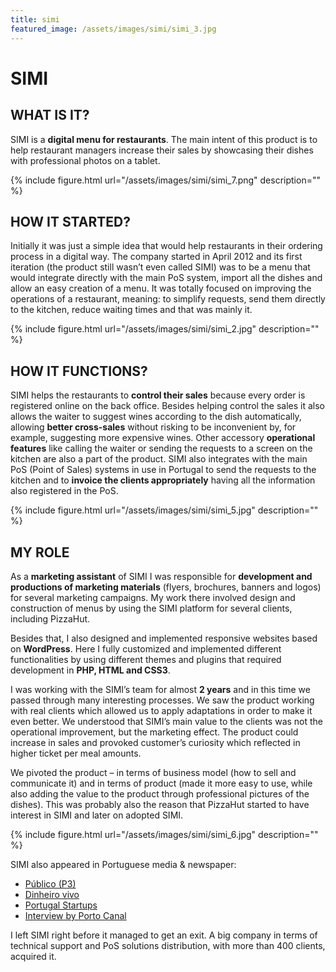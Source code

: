 ```yaml
---
title: simi
featured_image: /assets/images/simi/simi_3.jpg
---
```

# SIMI

## WHAT IS IT?

SIMI is a **digital menu for restaurants**. The main intent of this product is to help restaurant managers increase their sales by showcasing their dishes with professional photos on a tablet. 

{% include figure.html url="/assets/images/simi/simi_7.png" description="" %}

## HOW IT STARTED?

Initially it was just a simple idea that would help restaurants in their ordering process in a digital way. The company started in April 2012 and its first iteration (the product still wasn’t even called SIMI) was to be a menu that would integrate directly with the main PoS system, import all the dishes and allow an easy creation of a menu. It was totally focused on improving the operations of a restaurant, meaning: to simplify requests, send them directly to the kitchen, reduce waiting times and that was mainly it.

{% include figure.html url="/assets/images/simi/simi_2.jpg" description="" %}

## HOW IT FUNCTIONS?

SIMI helps the restaurants to **control their sales** because every order is registered online on the back office. Besides helping control the sales it also allows the waiter to suggest wines according to the dish automatically, allowing **better cross-sales** without risking to be inconvenient by, for example, suggesting more expensive wines.
Other accessory **operational features** like calling the waiter or sending the requests to a screen on the kitchen are also a part of the product.
SIMI also integrates with the main PoS (Point of Sales) systems in use in Portugal to send the requests to the kitchen and to **invoice the clients appropriately** having all the information also registered in the PoS.

{% include figure.html url="/assets/images/simi/simi_5.jpg" description="" %}

## MY ROLE

As a **marketing assistant** of SIMI I was responsible for **development and productions of marketing materials** (flyers, brochures, banners and logos) for several marketing campaigns. My work there involved design and construction of menus by using the SIMI platform for several clients, including PizzaHut. 

Besides that, I also designed and implemented responsive websites based on **WordPress**. Here I fully customized and implemented different functionalities by using different themes and plugins that required development in **PHP, HTML and CSS3**.

I was working with the SIMI’s team for almost **2 years** and in this time we passed through many interesting processes.  We saw the product working with real clients which allowed us to apply adaptations in order to make it even better. We understood that SIMI’s main value to the clients was not the operational improvement, but the marketing effect. The product could increase in sales and provoked customer’s curiosity which reflected in higher ticket per meal amounts.

We pivoted the product – in terms of business model (how to sell and communicate it) and in terms of product (made it more easy to use, while also adding the value to the product through professional pictures of the dishes). This was probably also the reason that PizzaHut started to have interest in SIMI and later on adopted SIMI. 

{% include figure.html url="/assets/images/simi/simi_6.jpg" description="" %}

SIMI also appeared in Portuguese media & newspaper:

- [Público (P3)](http://p3.publico.pt/actualidade/economia/14010/jovens-criam-software-de-ementas-digitais-e-pizza-hut-ja-comprou-ideia)
- [Dinheiro vivo](https://www.dinheirovivo.pt/invalidos/ibersol-investe-4-milhoes-na-remodelacao-de-restaurantes-pizza-hut-e-lanca-phmenu/)
- [Portugal Startups](http://portugalstartups.com/2014/10/pizza-hut-closes-deal-simi/)
- [Interview by Porto Canal](https://www.youtube.com/watch?v=MsILzbeHoaE)

I left SIMI right before it managed to get an exit. A big company in terms of technical support and PoS solutions distribution, with more than 400 clients, acquired it.